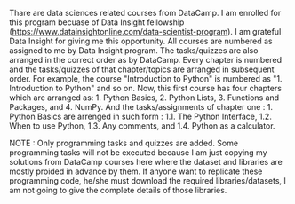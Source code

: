 Thare are data sciences related courses from DataCamp. I am enrolled for this program becuase of Data Insight fellowship
(https://www.datainsightonline.com/data-scientist-program). I am grateful Data Insight for giving me this opportunity.
All courses are numbered as assigned to me by Data Insight program. The tasks/quizzes are also arranged in the correct order as by DataCamp. Every chapter is numbered and the tasks/quizzes of that chapter/topics are arranged in subsequent order.
For example, the course "Introduction to Python" is numbered as "1. Introduction to Python" and so on. Now, this first course has four chapters which are arranged as: 1. Python Basics, 2. Python Lists,
3. Functions and Packages, and 4. NumPy. And the tasks/assignments of chapter one : 1. Python Basics are arrenged in such form : 1.1. The Python Interface, 1.2. When to use Python,
1.3. Any comments, and 1.4. Python as a calculator.

NOTE : Only programming tasks and quizzes are added. Some programming tasks will not be executed because I am just copying my solutions from DataCamp courses here where the dataset and libraries are mostly proided in advance by them.
If anyone want to replicate these programming code, he/she must download the required libraries/datasets, I am not going to give the complete details of those libraries.

